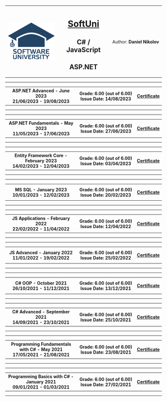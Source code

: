 <!-- Head Start -->
<table border="0" width="100%" cellspacing="1" cellpadding="3" align="center">
<tbody>
<tr>
<td align="center" width="33%"><img style="text-align: ce;" src="https://github.com/PhilShishov/Software-University/blob/master/Resources/SoftUni-Logo-Flat_square-blue-300x235.png" alt="" /></td>
<td align="center" width="33%">
<h1><a href="https://softuni.bg/">SoftUni</a></h1>
<h2>C# / JavaScript</h2>
<h2>ASP.NET</h2>
</td>
<td align="center" width="33%"></br>     
  </a>
Author: 
<strong>
<a title="Daniel Nikolov">
Daniel Nikolov
</a>
</strong></p>
</td>
</tr>
</tbody>
</table>
<!-- Head End -->

<!-- ASP.NET Advanced -->
<hr />
<table border="0" width="100%" cellspacing="1" cellpadding="3" align="center">
<tbody>
<tr><th align="center" width="50%">
ASP.NET Advanced - June 2023 <br /> 
21/06/2023 - 19/08/2023
</th>
<th width="40%">Grade: 6.00 (out of 6.00)<br /> Issue Date: 14/08/2023</th>
<th>
<p><a title="ASP.NET Advanced" href="https://softuni.bg/certificates/details/182197/93855bbe">Certificate</a></p>
</th></tr>
</tbody>
</table>
<hr />
<!-- ASP.NET Advanced -->

<!-- ASP.NET Fundamentals -->
<hr />
<table border="0" width="100%" cellspacing="1" cellpadding="3" align="center">
<tbody>
<tr><th align="center" width="50%">
ASP.NET Fundamentals - May 2023 <br /> 
11/05/2023 - 17/06/2023
</th>
<th width="40%">Grade: 6.00 (out of 6.00)<br /> Issue Date: 27/06/2023</th>
<th>
<p><a title="ASP.NET Fundamentals" href="https://softuni.bg/certificates/details/175366/02949b27">Certificate</a></p>
</th></tr>
</tbody>
</table>
<hr />
<!-- ASP.NET Fundamentals -->

<!-- Entity Framework Core -->
<hr />
<table border="0" width="100%" cellspacing="1" cellpadding="3" align="center">
<tbody>
<tr><th align="center" width="50%">
Entity Framework Core - February 2023 <br /> 
14/02/2023 - 12/04/2023
</th>
<th width="40%">Grade: 6.00 (out of 6.00)<br /> Issue Date: 03/04/2023</th>
<th>
<p><a title="Entity Framework Core" href="https://softuni.bg/certificates/details/164943/cdce3db9">Certificate</a></p>
</th></tr>
</tbody>
</table>
<hr />
<!-- Entity Framework Core -->

<!-- MS SQL -->
<hr />
<table border="0" width="100%" cellspacing="1" cellpadding="3" align="center">
<tbody>
<tr><th align="center" width="50%">
MS SQL - January 2023 <br /> 
10/01/2023 - 12/02/2023
</th>
<th width="40%">Grade: 6.00 (out of 6.00)<br /> Issue Date: 20/02/2023</th>
<th>
<p><a title="MS SQL" href="https://softuni.bg/certificates/details/157924/cddddebe">Certificate</a></p>
</th></tr>
</tbody>
</table>
<hr />
<!-- MS SQL -->

<!-- JS Applications -->
<hr />
<table border="0" width="100%" cellspacing="1" cellpadding="3" align="center">
<tbody>
<tr><th align="center" width="50%">
JS Applications - February 2022<br /> 
22/02/2022 - 11/04/2022
</th>
<th width="40%">Grade: 6.00 (out of 6.00)<br /> Issue Date: 12/04/2022</th>
<th>
<p><a title="JS Applications" href="https://softuni.bg/certificates/details/131613/6fa1d6c2">Certificate</a></p>
</th></tr>
</tbody>
</table>
<hr />
<!-- JS Applications -->

<!-- JS Advanced -->
<hr />
<table border="0" width="100%" cellspacing="1" cellpadding="3" align="center">
<tbody>
<tr><th align="center" width="50%">
JS Advanced - January 2022<br /> 
11/01/2022 - 19/02/2022
</th>
<th width="40%">Grade: 6.00 (out of 6.00)<br /> Issue Date: 25/02/2022</th>
<th>
<p><a title="JS Advanced" href="https://softuni.bg/certificates/details/126586/05bf3745" target="_blank">Certificate</a></p>
</th></tr>
</tbody>
</table>
<hr />
<!-- JS Advanced -->

<!-- C# OOP -->
<hr />
<table border="0" width="100%" cellspacing="1" cellpadding="3" align="center">
<tbody>
<tr><th align="center" width="50%">
C# OOP - October 2021<br /> 
26/10/2021 - 11/12/2021
</th>
<th width="40%">Grade: 6.00 (out of 6.00)<br /> Issue Date: 13/12/2021</th>
<th>
<p><a title="C# OOP" href="https://softuni.bg/certificates/details/120482/556fccc3" target="_blank">Certificate</a></p>
</th></tr>
</tbody>
</table>
<hr />
<!-- C# OOP -->

<!-- C# Advanced -->
<hr />
<table border="0" width="100%" cellspacing="1" cellpadding="3" align="center">
<tbody>
<tr><th align="center" width="50%">
C# Advanced - September 2021<br /> 
14/09/2021 - 23/10/2021
</th>
<th width="40%">Grade: 6.00 (out of 6.00)<br /> Issue Date: 25/10/2021</th>
<th>
<p><a title="C# Advanced" href="https://softuni.bg/certificates/details/114346/60bd2a28" target="_blank">Certificate</a></p>
</th></tr>
</tbody>
</table>
<hr />
<!-- C# Advanced -->

<!-- Programming Fundamentals with C# -->
<hr />
<table border="0" width="100%" cellspacing="1" cellpadding="3" align="center">
<tbody>
<tr><th align="center" width="50%">
Programming Fundamentals with C# - May 2021<br /> 
17/05/2021 - 21/08/2021
</th>
<th width="40%">Grade: 6.00 (out of 6.00)<br /> Issue Date: 23/08/2021</th>
<th>
<p><a title="Programming Fundamentals" href="https://softuni.bg/certificates/details/112551/65fa677d" target="_blank">Certificate</a></p>
</th></tr>
</tbody>
</table>
<hr />
<!-- Programming Fundamentals with C# -->

<!-- Programming Basics with C# -->
<hr />
<table border="0" width="100%" cellspacing="1" cellpadding="3" align="center">
<tbody>
<tr><th align="center" width="50%">
Programming Basics with C# - January 2021<br /> 
09/01/2021 - 01/03/2021
</th>
<th width="40%">Grade: 6.00 (out of 6.00)<br /> Issue Date: 27/02/2021</th>
<th>
<p><a title="Programming Basics" href="https://softuni.bg/certificates/details/100165/52f39678" target="_blank">Certificate</a></p>
</th></tr>
</tbody>
</table>
<hr />
<!-- Programming Basics with C# -->
